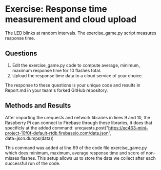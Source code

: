 # Exercise: Response time measurement and cloud upload

The LED blinks at random intervals.
The exercise_game.py script measures response time.

## Questions

1. Edit the exercise_game.py code to compute average, minimum, maximum response time for 10 flashes total.
2. Upload the response time data to a cloud service of your choice.

The response to these questions is your unique code and results in Report.md in your team's forked GitHub repository.

## Methods and Results

After importing the urequests and network libraries in lines 9 and 10, the Raspberry Pi can connect to Firebase through these
libraries, it does that specificly at the added command:
urequests.post("https://ec463-mini-project-10f0f-default-rtdb.firebaseio.com/data.json", data=json.dumps(data))

This command was added at line 69 of the code file exercise_game.py which does minimum, maximum, average response time and score of non-misses flashes. This setup allows us to store the data we collect after each successful run of the code.

